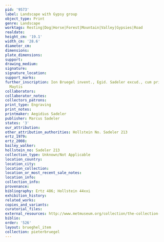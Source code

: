 ```yaml
---
pid: '9573'
label: Landscape with Gypsy group
object_type: Print
genre: Landscape
worktags: Resting|Dog|Horse|Forest|Mountain|Valley|Gypsies|Road
realdate:
height_cm: '19.1'
width_cm: '28.6'
diameter_cm:
dimensions:
plate_dimensions:
support:
drawing_medium:
signature:
signature_location:
support_marks:
further_inscription: Ion Bruegel invent., Egid. Sadeler excud., cum priuil. Sac caes.
  Maytis
collaborators:
collaborator_notes:
collectors_patrons:
print_type: Engraving
print_notes:
printmaker: Aegidius Sadeler
publisher: Marcus Sadeler
states: '3'
our_attribution:
other_attribution_authorities: Hollstein No. Sadeler 213
ertz_1979:
ertz_2008:
bailey_walker:
hollstein_no: Sadeler 213
collection_type: Unknown/Not Applicable
location_country:
location_city:
location_collection:
location_or_most_recent_sale_notes:
location_info:
collection_info:
provenance:
bibliography: Ertz 486; Hollstein 44xxi
exhibition_history:
related_works:
copies_and_variants:
curatorial_files:
external_resources: http://www.metmuseum.org/collection/the-collection-online/search/398980
biblio:
order: '526'
layout: brueghel_item
collection: pieterbruegel
---
```

